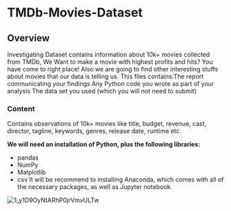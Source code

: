 # TMDb-Movies-Dataset

## Overview
Investigating Dataset contains information about 10k+ movies collected from TMDb, We Want to make a movie with highest profits and hits? You have come to right place! Also we are going to find other interesting stuffs about movies that our data is telling us. 
This files contains:The report communicating your findings Any Python code you wrote as part of your analysis The data set you used (which you will not need to submit)

### Content
Contains observations of 10k+ movies like title, budget, revenue, cast, director, tagline, keywords, genres, release date, runtime etc.

**We will need an installation of Python, plus the following libraries:**
* pandas
* NumPy
* Matplotlib
* csv
It will be recommend to installing Anaconda, which comes with all of the necessary packages, as well as Jupyter notebook.

![1_y1D9OyNtARhP0jrVmvULTw](https://user-images.githubusercontent.com/10078499/125385186-51191880-e39a-11eb-81c2-5949b7f706d6.jpeg)

